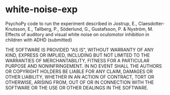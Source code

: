 # white-noise-exp
PsychoPy code to run the experiment described in  Jostrup, E., Claesdotter-Knutsson, E., Tallberg, P., Söderlund, G., Gustafsson, P. &  Nyström, M.  Effects of auditory and visual white noise on oculomotor inhibition in children with ADHD (submitted)

THE SOFTWARE IS PROVIDED "AS IS", WITHOUT WARRANTY OF ANY KIND, EXPRESS OR
IMPLIED, INCLUDING BUT NOT LIMITED TO THE WARRANTIES OF MERCHANTABILITY,
FITNESS FOR A PARTICULAR PURPOSE AND NONINFRINGEMENT. IN NO EVENT SHALL THE
AUTHORS OR COPYRIGHT HOLDERS BE LIABLE FOR ANY CLAIM, DAMAGES OR OTHER
LIABILITY, WHETHER IN AN ACTION OF CONTRACT, TORT OR OTHERWISE, ARISING FROM,
OUT OF OR IN CONNECTION WITH THE SOFTWARE OR THE USE OR OTHER DEALINGS IN THE
SOFTWARE.
